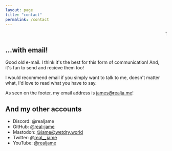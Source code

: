 ```yaml
---
layout: page
title: "contact"
permalink: /contact
---
```


<marquee>TODO: rewrite the contact page</marquee>

## ...with email!

Good old e-mail. I think it's the best for this form of communication! And, it's fun to send and recieve them too!

I would recommend email if you simply want to talk to me, doesn't matter what, I'd love to read what you have to say.

As seen on the footer, my email address is [james@realja.me](james@realja.me)!

## And my other accounts

- Discord: @realjame
- GitHub: [@real-jame](https://github.com/real-jame)
- Mastodon: [@jame@wetdry.world](https://wetdry.world/@jame)
- Twitter: [@real\_\_jame](https://twitter.com/real__jame)
- YouTube: [@realjame](https://www.youtube.com/@realjame)
